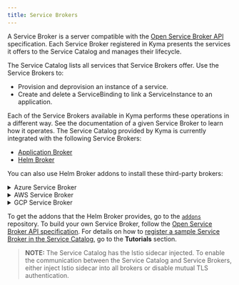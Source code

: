 ```yaml
---
title: Service Brokers
---
```


A Service Broker is a server compatible with the [Open Service Broker API](https://github.com/openservicebrokerapi/servicebroker/blob/master/spec.md) specification. Each Service Broker registered in Kyma presents the services it offers to the Service Catalog and manages their lifecycle.

The Service Catalog lists all services that Service Brokers offer. Use the Service Brokers to:
* Provision and deprovision an instance of a service.
* Create and delete a ServiceBinding to link a ServiceInstance to an application.

Each of the Service Brokers available in Kyma performs these operations in a different way. See the documentation of a given Service Broker to learn how it operates. The Service Catalog provided by Kyma is currently integrated with the following Service Brokers:

* [Application Broker](../../../05-technical-reference/03-architecture/ac-01-application-connector-components.md#application-broker)
* [Helm Broker](./smgt-10-hb-overview.md)

You can also use Helm Broker addons to install these third-party brokers:

<div tabs name="brokers" group="brokers">
  <details>
  <summary label="azure-service-broker">
  Azure Service Broker
  </summary>

  The Microsoft Azure Service Broker is an open-source, [Open Service Broker](https://www.openservicebrokerapi.org/)-compatible API server that provisions managed services in the Microsoft Azure public cloud. Kyma provides the Namespace-scoped Azure Service Broker. In each Namespace, you can configure the Azure Service Broker against different subscriptions. Install the Azure Service Broker by provisioning the **Azure Service Broker** class provided by the Helm Broker.

  ![azure broker class](./assets/azure-service-broker-class.png)

  Once you provision the **Azure Service Broker** class, the Azure Service Broker classes are available in the Service Catalog view in a given Namespace.
  The Azure Service Broker provides these ServiceClasses to use with the Service Catalog:

  * Azure SQL Database
  * Azure Database for MySQL
  * Azure Redis Cache
  * Azure Application Insights
  * Azure CosmosDB
  * Azure Event Hubs
  * Azure IoT Hub
  * Azure Key Vault
  * Azure SQL Database
  * Azure SQL Database Failover Group
  * Azure Service Bus
  * Azure Storage
  * Azure Text Analytics

  See the details of each ServiceClass and its specification in the Service Catalog UI.

  </details>
  <details>
  <summary label="aws-service-broker">
  AWS Service Broker
  </summary>

  The AWS Service Broker is an open-source, [Open Service Broker](https://www.openservicebrokerapi.org/)-compatible API server that provisions managed services in the AWS public cloud. Kyma provides the Namespace-scoped AWS Service Broker. In each Namespace, you can configure the AWS Service Broker against different subscriptions. Install the AWS Service Broker by provisioning the **AWS Service Broker** class provided by the Helm Broker.

  ![aws broker class](./assets/aws-class.png)

  Once you provision the **AWS Service Broker** class, the AWS Service Broker classes are available in the Service Catalog view in a given Namespace.
  The AWS Service Broker provides these ServiceClasses to use with the Service Catalog:

  * Amazon Athena
  * Amazon EMR
  * Amazon Kinesis
  * Amazon RDS for MariaDB
  * Amazon RDS for PostgreSQL
  * Amazon Translate
  * Amazon KMS
  * Amazon Rekognition
  * Amazon SNS
  * Amazon DynamoDB
  * Amazon Redshift
  * Amazon SQS
  * Amazon Polly
  * Amazon RDS for MySQL
  * Amazon S3
  * Amazon Lex
  * Amazon Route53
  * Amazon ElasticCache
  * Amazon ElasticSearch
  * Amazon DocumentDB
  * Amazon RDS for PostgreSQL
  * Amazon RDS for Oracle
  * Amazon RDS for Mssql
  * Amazon Aurora PostgreSQL
  * Amazon Aurora MySQL

  See the [documentation for each ServiceClass](https://github.com/awslabs/aws-servicebroker/tree/v1.0.0/templates). You can also see the details and specification of each ServiceClass in the Service Catalog UI, after provisioning a given class.

  >**NOTE:** Kyma uses the AWS Service Broker open-source project. To ensure the best performance and stability of the product, Kyma uses a version of the AWS Service Broker that precedes the newest version released by Amazon.

  </details>
  <details>
  <summary label="gcp-service-broker">
  GCP Service Broker
  </summary>

  The GCP Service Broker is an open-source, [Open Service Broker](https://www.openservicebrokerapi.org/)-compatible API server that provisions managed services in the Google Cloud Platform public cloud. Kyma provides the Namespace-scoped GCP Service Broker. In each Namespace, you can configure the GCP Service Broker against different subscriptions. Install the GCP Service Broker by provisioning the **GCP Service Broker** class provided by the Helm Broker.

  ![gcp broker class](./assets/gcp-class.png)

  Once you provision the **GCP Service Broker** class, the GCP Service Broker classes are available in the **Service Catalog** view in the given Namespace.
  The GCP Service Broker provides these ServiceClasses to use with the Service Catalog:

  * Google BigQuery
  * Google Bigtable
  * Google CloudSQL for MySQL
  * Google CloudSQL for PostgreSQL
  * Google Cloud Dataflow
  * Google Cloud Datastore
  * Google Cloud Dialogflow
  * Google Cloud Filestore
  * Google Cloud Firestore
  * Google Cloud Memorystore for Redis API
  * Google Machine Learning APIs
  * Google PubSub
  * Google Spanner
  * Stackdriver Debugger
  * Stackdriver Monitoring
  * Stackdriver Profiler
  * Stackdriver Trace
  * Google Cloud Storage

  See the details of each ServiceClass and its specification in the Service Catalog UI.

   </details>
</div>


To get the addons that the Helm Broker provides, go to the [`addons`](https://github.com/kyma-project/addons) repository. To build your own Service Broker, follow the [Open Service Broker API specification](https://github.com/openservicebrokerapi/servicebroker/blob/master/spec.md). For details on how to [register a sample Service Broker in the Service Catalog](../../../03-tutorials/service-management/smgt-01-hb-broker-registration.md), go to the **Tutorials** section.

>**NOTE:** The Service Catalog has the Istio sidecar injected. To enable the communication between the Service Catalog and Service Brokers, either inject Istio sidecar into all brokers or disable mutual TLS authentication.
